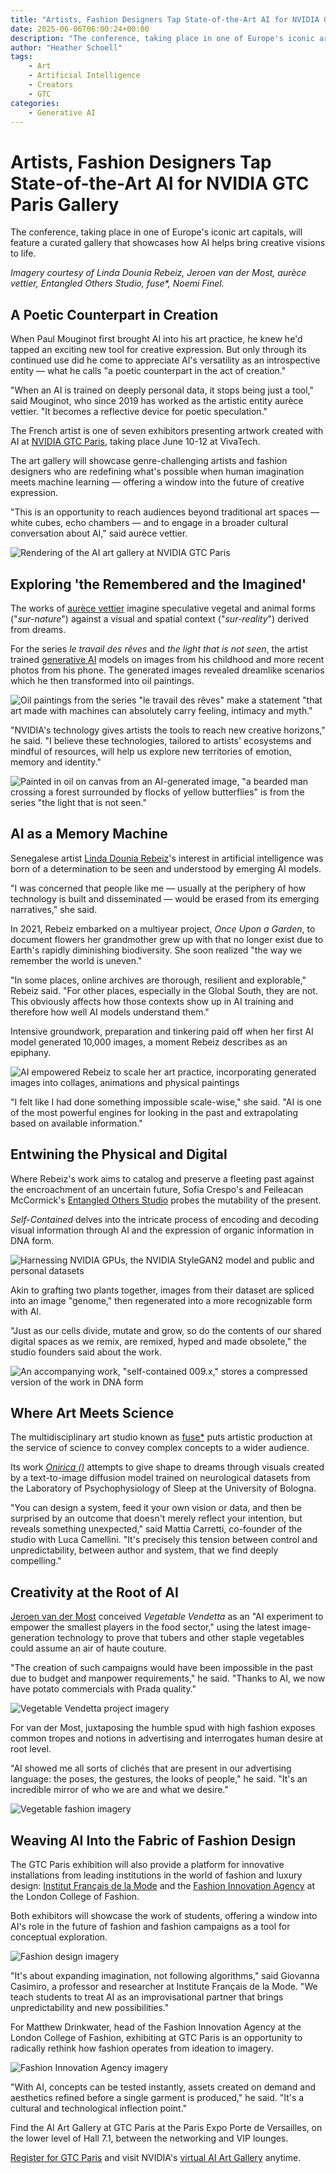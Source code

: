 ```yaml
---
title: "Artists, Fashion Designers Tap State-of-the-Art AI for NVIDIA GTC Paris Gallery"
date: 2025-06-06T06:00:24+00:00
description: "The conference, taking place in one of Europe's iconic art capitals, will feature a curated gallery that showcases how AI helps bring creative visions to life."
author: "Heather Schoell"
tags: 
    - Art
    - Artificial Intelligence
    - Creators
    - GTC
categories:
    - Generative AI
---
```


# Artists, Fashion Designers Tap State-of-the-Art AI for NVIDIA GTC Paris Gallery

The conference, taking place in one of Europe's iconic art capitals, will feature a curated gallery that showcases how AI helps bring creative visions to life.

*Imagery courtesy of Linda Dounia Rebeiz, Jeroen van der Most, aurèce vettier, Entangled Others Studio, fuse\*, Noemi Finel.*

## A Poetic Counterpart in Creation

When Paul Mouginot first brought AI into his art practice, he knew he'd tapped an exciting new tool for creative expression. But only through its continued use did he come to appreciate AI's versatility as an introspective entity — what he calls "a poetic counterpart in the act of creation."

"When an AI is trained on deeply personal data, it stops being just a tool," said Mouginot, who since 2019 has worked as the artistic entity aurèce vettier. "It becomes a reflective device for poetic speculation."

The French artist is one of seven exhibitors presenting artwork created with AI at [NVIDIA GTC Paris](https://www.nvidia.com/en-eu/gtc/), taking place June 10-12 at VivaTech.

The art gallery will showcase genre-challenging artists and fashion designers who are redefining what's possible when human imagination meets machine learning — offering a window into the future of creative expression.

"This is an opportunity to reach audiences beyond traditional art spaces — white cubes, echo chambers — and to engage in a broader cultural conversation about AI," said aurèce vettier.

![Rendering of the AI art gallery at NVIDIA GTC Paris](https://blogs.nvidia.com/wp-content/uploads/2025/06/AI-Art-Gallery_GTC-Paris_01_Gallery-Render_v2-scaled.png)

## Exploring 'the Remembered and the Imagined'

The works of [aurèce vettier](https://www.aurecevettier.com/) imagine speculative vegetal and animal forms ("_sur-nature_") against a visual and spatial context ("_sur-reality_") derived from dreams.

For the series _le travail des rêves_ and _the light that is not seen_, the artist trained [generative AI](https://www.nvidia.com/en-us/glossary/generative-ai/) models on images from his childhood and more recent photos from his phone. The generated images revealed dreamlike scenarios which he then transformed into oil paintings.

![Oil paintings from the series "le travail des rêves" make a statement "that art made with machines can absolutely carry feeling, intimacy and myth."](https://blogs.nvidia.com/wp-content/uploads/2025/06/AI-Art-Gallery_GTC-Paris_02_aurece-vettier-scaled.png)

"NVIDIA's technology gives artists the tools to reach new creative horizons," he said. "I believe these technologies, tailored to artists' ecosystems and mindful of resources, will help us explore new territories of emotion, memory and identity."

![Painted in oil on canvas from an AI-generated image, "a bearded man crossing a forest surrounded by flocks of yellow butterflies" is from the series "the light that is not seen."](https://blogs.nvidia.com/wp-content/uploads/2025/06/AI-Art-Gallery_GTC-Paris_03_aurece-vettier-scaled.jpg)

## AI as a Memory Machine

Senegalese artist [Linda Dounia Rebeiz](https://lindarebeiz.com/)'s interest in artificial intelligence was born of a determination to be seen and understood by emerging AI models.

"I was concerned that people like me — usually at the periphery of how technology is built and disseminated — would be erased from its emerging narratives," she said.

In 2021, Rebeiz embarked on a multiyear project, _Once Upon a Garden_, to document flowers her grandmother grew up with that no longer exist due to Earth's rapidly diminishing biodiversity. She soon realized "the way we remember the world is uneven."

"In some places, online archives are thorough, resilient and explorable," Rebeiz said. "For other places, especially in the Global South, they are not. This obviously affects how those contexts show up in AI training and therefore how well AI models understand them."

Intensive groundwork, preparation and tinkering paid off when her first AI model generated 10,000 images, a moment Rebeiz describes as an epiphany.

![AI empowered Rebeiz to scale her art practice, incorporating generated images into collages, animations and physical paintings](https://blogs.nvidia.com/wp-content/uploads/2025/06/AI-Art-Gallery_GTC-Paris_05_Rebeiz-scaled.png)

"I felt like I had done something impossible scale-wise," she said. "AI is one of the most powerful engines for looking in the past and extrapolating based on available information."

## Entwining the Physical and Digital

Where Rebeiz's work aims to catalog and preserve a fleeting past against the encroachment of an uncertain future, Sofia Crespo's and Feileacan McCormick's [Entangled Others Studio](https://entangledothers.studio/) probes the mutability of the present.

_Self-Contained_ delves into the intricate process of encoding and decoding visual information through AI and the expression of organic information in DNA form.

![Harnessing NVIDIA GPUs, the NVIDIA StyleGAN2 model and public and personal datasets](https://blogs.nvidia.com/wp-content/uploads/2025/06/Entangled-Others_a.gif)

Akin to grafting two plants together, images from their dataset are spliced into an image "genome," then regenerated into a more recognizable form with AI.

"Just as our cells divide, mutate and grow, so do the contents of our shared digital spaces as we remix, are remixed, hyped and made obsolete," the studio founders said about the work.

![An accompanying work, "self-contained 009.x," stores a compressed version of the work in DNA form](https://blogs.nvidia.com/wp-content/uploads/2025/06/AI-Art-Gallery_GTC-Paris_Entangled-Others-scaled.png)

## Where Art Meets Science

The multidisciplinary art studio known as [fuse\*](https://www.fuseworks.it/) puts artistic production at the service of science to convey complex concepts to a wider audience.

Its work [_Onirica ()_](https://www.fuseworks.it/live-performance/onirica) attempts to give shape to dreams through visuals created by a text-to-image diffusion model trained on neurological datasets from the Laboratory of Psychophysiology of Sleep at the University of Bologna.

"You can design a system, feed it your own vision or data, and then be surprised by an outcome that doesn't merely reflect your intention, but reveals something unexpected," said Mattia Carretti, co-founder of the studio with Luca Camellini. "It's precisely this tension between control and unpredictability, between author and system, that we find deeply compelling."

## Creativity at the Root of AI

[Jeroen van der Most](https://www.jeroenvandermost.com/) conceived _Vegetable Vendetta_ as an "AI experiment to empower the smallest players in the food sector," using the latest image-generation technology to prove that tubers and other staple vegetables could assume an air of haute couture.

"The creation of such campaigns would have been impossible in the past due to budget and manpower requirements," he said. "Thanks to AI, we now have potato commercials with Prada quality."

![Vegetable Vendetta project imagery](https://blogs.nvidia.com/wp-content/uploads/2025/06/AI-Art-Gallery_GTC-Paris_10_van-der-Most-scaled.png)

For van der Most, juxtaposing the humble spud with high fashion exposes common tropes and notions in advertising and interrogates human desire at root level.

"AI showed me all sorts of clichés that are present in our advertising language: the poses, the gestures, the looks of people," he said. "It's an incredible mirror of who we are and what we desire."

![Vegetable fashion imagery](https://blogs.nvidia.com/wp-content/uploads/2025/06/AI-Art-Gallery_GTC-Paris_11_van-der-Most-scaled.png)

## Weaving AI Into the Fabric of Fashion Design

The GTC Paris exhibition will also provide a platform for innovative installations from leading institutions in the world of fashion and luxury design: [Institut Français de la Mode](https://www.ifmparis.fr/en/) and the [Fashion Innovation Agency](https://www.fialondon.com/) at the London College of Fashion.

Both exhibitors will showcase the work of students, offering a window into AI's role in the future of fashion and fashion campaigns as a tool for conceptual exploration.

![Fashion design imagery](https://blogs.nvidia.com/wp-content/uploads/2025/06/AI-Art-Gallery_GTC-Paris_12_Noemi-Finel-scaled.png)

"It's about expanding imagination, not following algorithms," said Giovanna Casimiro, a professor and researcher at Institute Français de la Mode. "We teach students to treat AI as an improvisational partner that brings unpredictability and new possibilities."

For Matthew Drinkwater, head of the Fashion Innovation Agency at the London College of Fashion, exhibiting at GTC Paris is an opportunity to radically rethink how fashion operates from ideation to imagery.

![Fashion Innovation Agency imagery](https://blogs.nvidia.com/wp-content/uploads/2025/06/AI-Art-Gallery_GTC-Paris_13_Matthew-Drinkwater-FIA_resized.gif)

"With AI, concepts can be tested instantly, assets created on demand and aesthetics refined before a single garment is produced," he said. "It's a cultural and technological inflection point."

Find the AI Art Gallery at GTC Paris at the Paris Expo Porte de Versailles, on the lower level of Hall 7.1, between the networking and VIP lounges.

[Register for GTC Paris](https://www.nvidia.com/en-eu/gtc/) and visit NVIDIA's [virtual AI Art Gallery](https://www.nvidia.com/en-us/research/ai-art-gallery/) anytime.
